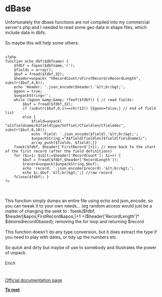 # dBase



Unfortunately the dbase functions are not compiled into my commercial server&apos;s php and I needed to read some geo data in shape files, which include data in dbfs.<br><br>So maybe this will help some others:<br><br>

```
<?php
function echo_dbf($dbfname) {
    $fdbf = fopen($dbfname,'r'); 
    $fields = array();
    $buf = fread($fdbf,32);
    $header=unpack( "VRecordCount/vFirstRecord/vRecordLength", substr($buf,4,8));
    echo 'Header: '.json_encode($header).'&lt;br/&gt;';
    $goon = true; 
    $unpackString='';
    while ($goon &amp;&amp; !feof($fdbf)) { // read fields:
        $buf = fread($fdbf,32);
        if (substr($buf,0,1)==chr(13)) {$goon=false;} // end of field list
        else {
            $field=unpack( "a11fieldname/A1fieldtype/Voffset/Cfieldlen/Cfielddec", substr($buf,0,18));
            echo 'Field: '.json_encode($field).'&lt;br/&gt;';
            $unpackString.="A$field[fieldlen]$field[fieldname]/";
            array_push($fields, $field);}}
    fseek($fdbf, $header['FirstRecord']+1); // move back to the start of the first record (after the field definitions)
    for ($i=1; $i&lt;=$header['RecordCount']; $i++) {
        $buf = fread($fdbf,$header['RecordLength']);
        $record=unpack($unpackString,$buf);
        echo 'record: '.json_encode($record).'&lt;br/&gt;';
        echo $i.$buf.'&lt;br/&gt;';} //raw record
    fclose($fdbf); }
?>
```
<br><br>This function simply dumps an entire file using echo and json_encode, so you can tweak it to your own needs... (eg random access would just be a matter of changing the seek to : fseek($fdbf, $header[&apos;FirstRecord&apos;]+1 +($header[&apos;RecordLength&apos;]* $desiredrecord0based); removing the for loop and returning $record<br><br>This function doesn&apos;t do any type conversion, but it does extract the type if you need to play with dates, or tidy up the numbers etc.<br><br>So quick and dirty but maybe of use to somebody and illustrates the power of unpack.<br><br>Erich  

#

[Official documentation page](https://www.php.net/manual/en/book.dbase.php)

**[To root](/README.md)**